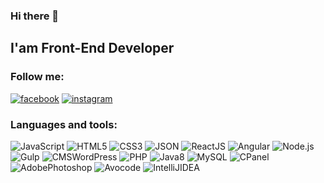 ### Hi there 👋
## I'am Front-End Developer

### Follow me:
[![facebook](https://img.shields.io/badge/facebook-101e3f?style=for-the-badge&logo=facebook&logoColor=1195F5)](https://www.facebook.com/profile.php?id=100003877936384)
[![instagram](https://img.shields.io/badge/instagram-101e3f?style=for-the-badge&logo=instagram&logoColor=B4068E)](https://www.instagram.com/proton_n/)

### Languages and tools:
![JavaScript](https://img.shields.io/badge/Java_Script-101e3f?style=for-the-badge&logo=javascript)
![HTML5](https://img.shields.io/badge/HTML5-101e3f?style=for-the-badge&logo=html5)
![CSS3](https://img.shields.io/badge/CSS3-101e3f?style=for-the-badge&logo=CSS3)
![JSON](https://img.shields.io/badge/JSON-101e3f?style=for-the-badge&logo=JSON)
![ReactJS](https://img.shields.io/badge/ReactJS-101e3f?style=for-the-badge&logo=React)
![Angular](https://img.shields.io/badge/Angular-101e3f?style=for-the-badge&logo=Angular)
![Node.js](https://img.shields.io/badge/Node.js-101e3f?style=for-the-badge&logo=Node.js)
![Gulp](https://img.shields.io/badge/Gulp-101e3f?style=for-the-badge&logo=Gulp)
![CMSWordPress](https://img.shields.io/badge/WordPress-101e3f?style=for-the-badge&logo=WordPress)
![PHP](https://img.shields.io/badge/PHP-101e3f?style=for-the-badge&logo=PHP)
![Java8](https://img.shields.io/badge/Java-101e3f?style=for-the-badge&logo=Java)
![MySQL](https://img.shields.io/badge/MySQL-101e3f?style=for-the-badge&logo=MySQL)
![CPanel](https://img.shields.io/badge/CPanel-101e3f?style=for-the-badge&logo=Cpanel)
![AdobePhotoshop](https://img.shields.io/badge/Photoshop-101e3f?style=for-the-badge&logo=Adobe)
![Avocode](https://img.shields.io/badge/VS_Code-101e3f?style=for-the-badge&logo=VisualStudioCode)
![IntelliJIDEA](https://img.shields.io/badge/IntelliJ_IDEA-101e3f?style=for-the-badge&logo=)


<!--
**NazarProton/NazarProton** is a ✨ _special_ ✨ repository because its `README.md` (this file) appears on your GitHub profile.

Here are some ideas to get you started:

- 🔭 I’m currently working on ...
- 🌱 I’m currently learning ...
- 👯 I’m looking to collaborate on ...
- 🤔 I’m looking for help with ...
- 💬 Ask me about ...
- 📫 How to reach me: ...
- 😄 Pronouns: ...
- ⚡ Fun fact: ...
-->
